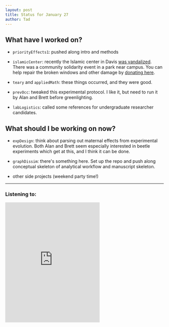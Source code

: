 ```yaml
---
layout: post 
title: Status for January 27 
author: Tad
---
```

 
## What have I worked on?
 
* `priorityEffects1`: pushed along intro and methods 

* `islamicCenter`: recently the Islamic center in Davis [was vandalized](http://www.sfgate.com/bayarea/article/Vandalized-mosque-leaves-Davis-resident-in-10881175.php). There was a community solidarity event in a park near campus. You can help repair the broken windows and other damage by [donating here](https://www.launchgood.com/project/help_repair_islamic_center_of_davis_after_hate_crime_damages#/). 

* `teary` and `appliedMath`: these things occurred, and they were good. 

* `prevOcc`: tweaked this experimental protocol. I like it, but need to run it by Alan and Brett before greenlighting. 

* `labLogistics`: called some references for undergraduate researcher candidates. 







  
## What should I be working on now? 

* `expDesign`: think about parsing out maternal effects from experimental evolution. Both Alan and Brett seem especially interested in beetle experiments which get at this, and I think it can be done. 
 

* `graphDissim`: there's something here. Set up the repo and push along conceptual skeleton of analytical workflow and manuscript skeleton. 


* other side projects (weekend party time!)



 
--- 

 
### Listening to: 

<iframe src="https://embed.spotify.com/?uri=spotify%3Atrack%3A6E5nupnnwz0PdA0fTGYp57" width="300" height="380" frameborder="0" allowtransparency="true"></iframe>
 <i class='fa fa-code' style='color:pink'></i> 
